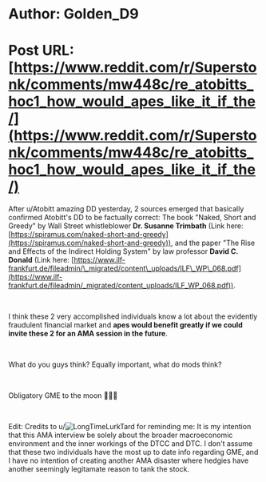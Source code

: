 # Author: Golden_D9
# Post URL: [https://www.reddit.com/r/Superstonk/comments/mw448c/re_atobitts_hoc1_how_would_apes_like_it_if_the/](https://www.reddit.com/r/Superstonk/comments/mw448c/re_atobitts_hoc1_how_would_apes_like_it_if_the/)


After u/Atobitt amazing DD yesterday, 2 sources emerged that basically confirmed Atobitt's DD to be factually correct: The book "Naked, Short and Greedy" by Wall Street whistleblower **Dr. Susanne Trimbath** (Link here: [https://spiramus.com/naked-short-and-greedy](https://spiramus.com/naked-short-and-greedy)), and the paper "The Rise and Effects of the Indirect Holding System" by law professor **David C. Donald** (Link here: [https://www.ilf-frankfurt.de/fileadmin/\_migrated/content\_uploads/ILF\_WP\_068.pdf](https://www.ilf-frankfurt.de/fileadmin/_migrated/content_uploads/ILF_WP_068.pdf)).

&#x200B;

I think these 2 very accomplished individuals know a lot about the evidently fraudulent financial market and **apes would benefit greatly if we could invite these 2 for an AMA session in the future**.

&#x200B;

What do you guys think? Equally important, what do mods think?

&#x200B;

Obligatory GME to the moon 🚀🚀🚀

&#x200B;

Edit: Credits to u/![LongTimeLurkTard](https://www.reddit.com/user/LongTimeLurkTard/) for reminding me: It is my intention that this AMA interview be solely about the broader macroeconomic environment and the inner workings of the DTCC and DTC. I don't assume that these two individuals have the most up to date info regarding GME, and I have no intention of creating another AMA disaster where hedgies have another seemingly legitamate reason to tank the stock.